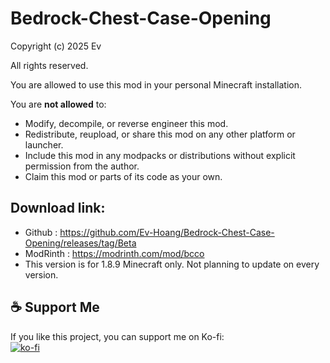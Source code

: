 # Bedrock-Chest-Case-Opening 

Copyright (c) 2025 Ev

All rights reserved.

You are allowed to use this mod in your personal Minecraft installation.

You are **not allowed** to:
- Modify, decompile, or reverse engineer this mod.
- Redistribute, reupload, or share this mod on any other platform or launcher.
- Include this mod in any modpacks or distributions without explicit permission from the author.
- Claim this mod or parts of its code as your own.

## Download link:
- Github : https://github.com/Ev-Hoang/Bedrock-Chest-Case-Opening/releases/tag/Beta
- ModRinth : https://modrinth.com/mod/bcco
- This version is for 1.8.9 Minecraft only. Not planning to update on every version.

## ☕ Support Me
If you like this project, you can support me on Ko-fi:  
[![ko-fi](https://ko-fi.com/img/githubbutton_sm.svg)](https://ko-fi.com/evhoang)
